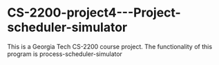 # CS-2200-project4---Project-scheduler-simulator
This is a Georgia Tech CS-2200 course project. The functionality of this program is process-scheduler-simulator
